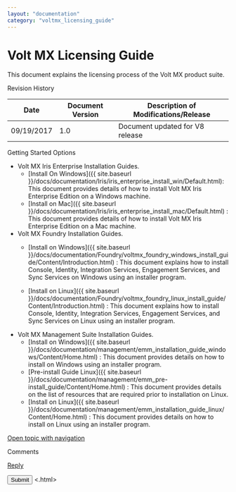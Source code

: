 ```yaml
---
layout: "documentation"
category: "voltmx_licensing_guide"
---
```

                    


# Volt MX Licensing Guide

This document explains the licensing process of the Volt MX product suite.

Revision History

  
| Date | Document Version | Description of Modifications/Release |
| --- | --- | --- |
| 09/19/2017 | 1.0 | Document updated for V8 release |

Getting Started Options

*   Volt MX Iris Enterprise Installation Guides.
    *   [Install On Windows]({{ site.baseurl }}/docs/documentation/Iris/iris_enterprise_install_win/Default.html): This document provides details of how to install Volt MX Iris Enterprise Edition on a Windows machine.
    *   [Install on Mac]({{ site.baseurl }}/docs/documentation/Iris/iris_enterprise_install_mac/Default.html) : This document provides details of how to install Volt MX Iris Enterprise Edition on a Mac machine.
*   Volt MX Foundry Installation Guides.
    *   [Install on Windows]({{ site.baseurl }}/docs/documentation/Foundry/voltmx_foundry_windows_install_guide/Content/Introduction.html) : This document explains how to install Console, Identity, Integration Services, Engagement Services, and Sync Services on Windows using an installer program.
        
    *   [Install on Linux]({{ site.baseurl }}/docs/documentation/Foundry/voltmx_foundry_linux_install_guide/Content/Introduction.html) : This document explains how to install Console, Identity, Integration Services, Engagement Services, and Sync Services on Linux using an installer program.
*   Volt MX Management Suite Installation Guides.
    *   [Install on Windows]({{ site.baseurl }}/docs/documentation/management/emm_installation_guide_windows/Content/Home.html) : This document provides details on how to install on Windows using an installer program.
    *   [Pre-install Guide Linux]({{ site.baseurl }}/docs/documentation/management/emm_pre-install_guide/Content/Home.html) : This document provides details on the list of resources that are required prior to installation on Linux.
    *   [Install on Linux]({{ site.baseurl }}/docs/documentation/management/emm_installation_guide_linux/Content/Home.html) : This document provides details on how to install on Linux using an installer program.

[Open topic with navigation](../Content/Homepage.html)

Comments

[Reply](#)

 

</div> <input class="comment-submit" type="button" value="Submit" > </div> </div> </body> <.html></x-turndown>
